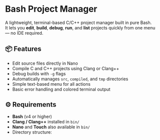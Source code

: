 # Bash Project Manager

A lightweight, terminal-based C/C++ project manager built in pure Bash.  
It lets you **edit**, **build**, **debug**, **run**, and **list** projects quickly from one menu — no IDE required.

## 📦 Features

- Edit source files directly in Nano  
- Compile C and C++ projects using Clang or Clang++  
- Debug builds with `-g` flags  
- Automatically manages `src`, `compiled`, and `tmp` directories  
- Simple text-based menu for all actions  
- Basic error handling and colored terminal output  

## ⚙️ Requirements

- **Bash** (v4 or higher)
- **Clang / Clang++** installed in `bin/`
- **Nano** and **Touch** also available in `bin/`
- Directory structure:
